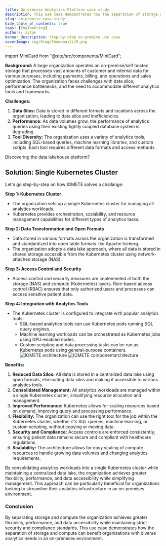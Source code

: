 ```yaml
---
title: On-premise Analytics Platform case study
description: This use case demonstrates how the separation of storage and compute can benefit organizations with diverse analytics needs in an on-premises environment
slug: on-premise-case-study
hide_table_of_contents: true
tags: [Engineering]
authors: aytan
banner_description: Step-by-step on-premise use case
coverImage: img/blog/thumbnails/0.png
---
```


import MiniCard from "@site/src/components/MiniCard";

**Background:**
A large organization operates an on-premise/self hosted storage that processes vast amounts of customer and internal data for various purposes, including payments, billing, and operations and sales optimization. The organization faces challenges with data silos, performance bottlenecks, and the need to accommodate different analytics tools and frameworks.

<!-- truncate -->

**Challenges:**

1. **Data Silos:** Data is stored in different formats and locations across the organization, leading to data silos and inefficiencies.
2. **Performance:** As data volumes grow, the performance of analytics queries using their existing tightly coupled database system is degrading.
3. **Tool Diversity:** The organization uses a variety of analytics tools, including SQL-based queries, machine learning libraries, and custom scripts. Each tool requires different data formats and access methods.

<MiniCard link="https://form.typeform.com/to/ofF9ZQYd" linkName="Try Sandbox">Discovering the data lakehouse platform?</MiniCard>

## **Solution: Single Kubernetes Cluster**

Let's go step-by-step on how IOMETE solves a challange:

**Step 1: Kubernetes Cluster**

- The organization sets up a single Kubernetes cluster for managing all analytics workloads.
- Kubernetes provides orchestration, scalability, and resource management capabilities for different types of analytics tasks.

**Step 2: Data Transformation and Open Formats**

- Data stored in various formats across the organization is transformed and standardized into open table formats like Apache Iceberg.
- The organization adopts a data lake approach, where all data is stored in shared storage accessible from the Kubernetes cluster using network-attached storage (NAS).

**Step 3: Access Control and Security**

- Access control and security measures are implemented at both the storage (NAS) and compute (Kubernetes) layers. Role-based access control (RBAC) ensures that only authorized users and processes can access sensitive patient data.

**Step 4: Integration with Analytics Tools**

- The Kubernetes cluster is configured to integrate with popular analytics tools:
  - SQL-based analytics tools can use Kubernetes pods running SQL query engines.
  - Machine learning workloads can be orchestrated as Kubernetes jobs using GPU-enabled nodes.
  - Custom scripting and data processing tasks can be run as Kubernetes pods using general-purpose containers.
    ![IOMETE architecture](/img/blog/2023-09-26-on-premise-data-lakehouse-case-study/iomete-architecture.jpg)
    ![IOMETE componentarchitecture](/img/blog/2023-09-26-on-premise-data-lakehouse-case-study/iomete-component-architecture.jpg)

**Benefits:**

1. **Reduced Data Silos:** All data is stored in a centralized data lake using open formats, eliminating data silos and making it accessible to various analytics tools.
2. **Consolidated Management:** All analytics workloads are managed within a single Kubernetes cluster, simplifying resource allocation and management.
3. **Improved Performance:** Kubernetes allows for scaling resources based on demand, improving query and processing performance.
4. **Flexibility:** The organization can use the right tool for the job within the Kubernetes cluster, whether it's SQL queries, machine learning, or custom scripting, without copying or moving data.
5. **Security and Compliance:** Access controls are enforced consistently, ensuring patient data remains secure and compliant with healthcare regulations.
6. **Scalability:** The architecture allows for easy scaling of compute resources to handle growing data volumes and changing analytics requirements.

By consolidating analytics workloads into a single Kubernetes cluster while maintaining a centralized data lake, the organization achieves greater flexibility, performance, and data accessibility while simplifying management. This approach can be particularly beneficial for organizations looking to streamline their analytics infrastructure in an on-premises environment.

### Conclusion

By separating storage and compute the organization achieves greater flexibility, performance, and data accessibility while maintaining strict security and compliance standards. This use case demonstrates how the separation of storage and compute can benefit organizations with diverse analytics needs in an on-premises environment.

